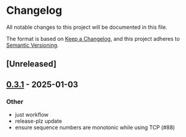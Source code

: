 # Changelog

All notable changes to this project will be documented in this file.

The format is based on [Keep a Changelog](https://keepachangelog.com/en/1.0.0/),
and this project adheres to [Semantic Versioning](https://semver.org/spec/v2.0.0.html).

## [Unreleased]

## [0.3.1](https://github.com/gknopf-aranya/aranya/compare/aranya-daemon-api-v0.3.0...aranya-daemon-api-v0.3.1) - 2025-01-03

### Other

- just workflow
- release-plz update
- ensure sequence numbers are monotonic while using TCP (#88)
